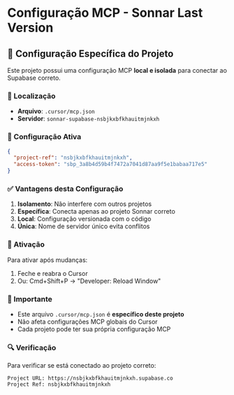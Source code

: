# Configuração MCP - Sonnar Last Version

## 🎯 Configuração Específica do Projeto

Este projeto possui uma configuração MCP **local e isolada** para conectar ao Supabase correto.

### 📍 Localização
- **Arquivo**: `.cursor/mcp.json`
- **Servidor**: `sonnar-supabase-nsbjkxbfkhauitmjnkxh`

### 🔧 Configuração Ativa
```json
{
  "project-ref": "nsbjkxbfkhauitmjnkxh",
  "access-token": "sbp_3a8b4d59b4f7472a7041d87aa9f5e1babaa717e5"
}
```

### ✅ Vantagens desta Configuração

1. **Isolamento**: Não interfere com outros projetos
2. **Específica**: Conecta apenas ao projeto Sonnar correto
3. **Local**: Configuração versionada com o código
4. **Única**: Nome de servidor único evita conflitos

### 🔄 Ativação

Para ativar após mudanças:
1. Feche e reabra o Cursor
2. Ou: Cmd+Shift+P → "Developer: Reload Window"

### 🚨 Importante

- Este arquivo `.cursor/mcp.json` é **específico deste projeto**
- Não afeta configurações MCP globais do Cursor
- Cada projeto pode ter sua própria configuração MCP

### 🔍 Verificação

Para verificar se está conectado ao projeto correto:
```
Project URL: https://nsbjkxbfkhauitmjnkxh.supabase.co
Project Ref: nsbjkxbfkhauitmjnkxh
``` 